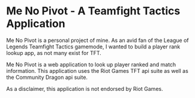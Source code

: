 # Me No Pivot - A Teamfight Tactics Application

Me No Pivot is a personal project of mine. As an avid fan of the League of Legends Teamfight Tactics gamemode, I wanted to build a player rank lookup app, as not many exist for TFT.

Me No Pivot is a web application to look up player ranked and match information. This application uses the Riot Games TFT api suite as well as the Community Dragon api suite.

As a disclaimer, this application is not endorsed by Riot Games.